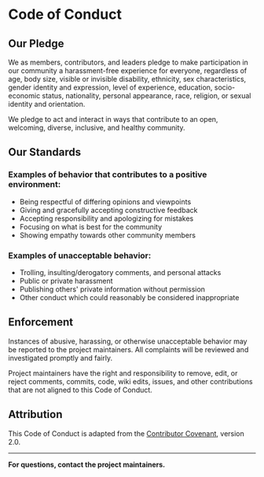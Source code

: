 # Code of Conduct

## Our Pledge

We as members, contributors, and leaders pledge to make participation in our
community a harassment-free experience for everyone, regardless of age, body
size, visible or invisible disability, ethnicity, sex characteristics, gender
identity and expression, level of experience, education, socio-economic status,
nationality, personal appearance, race, religion, or sexual identity
and orientation.

We pledge to act and interact in ways that contribute to an open, welcoming,
diverse, inclusive, and healthy community.

## Our Standards

### Examples of behavior that contributes to a positive environment:

* Being respectful of differing opinions and viewpoints
* Giving and gracefully accepting constructive feedback
* Accepting responsibility and apologizing for mistakes
* Focusing on what is best for the community
* Showing empathy towards other community members

### Examples of unacceptable behavior:

* Trolling, insulting/derogatory comments, and personal attacks
* Public or private harassment
* Publishing others' private information without permission
* Other conduct which could reasonably be considered inappropriate

## Enforcement

Instances of abusive, harassing, or otherwise unacceptable behavior may be
reported to the project maintainers. All complaints will be reviewed and
investigated promptly and fairly.

Project maintainers have the right and responsibility to remove, edit, or reject
comments, commits, code, wiki edits, issues, and other contributions that are
not aligned to this Code of Conduct.

## Attribution

This Code of Conduct is adapted from the [Contributor Covenant](https://www.contributor-covenant.org/),
version 2.0.

---

**For questions, contact the project maintainers.**

